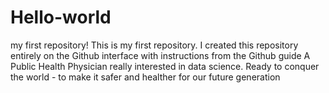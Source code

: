 # Hello-world
my first repository! This is my first repository. I created this repository entirely on the Github interface with instructions from the Github guide
A Public Health Physician really interested in data science. Ready to conquer the world - to make it safer and healther for our future generation
